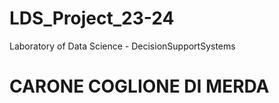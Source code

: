 # LDS_Project_23-24
Laboratory of Data Science - DecisionSupportSystems 

# CARONE COGLIONE DI MERDA
